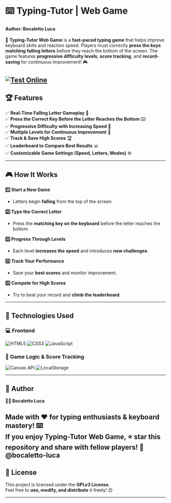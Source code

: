# ⌨️ Typing-Tutor | Web Game  
#### Author: Bocaletto Luca

🚀 **Typing-Tutor Web Game** is a **fast-paced typing game** that helps improve keyboard skills and reaction speed. Players must correctly **press the keys matching falling letters** before they reach the bottom of the screen. The game features **progressive difficulty levels**, **score tracking**, and **record-saving** for continuous improvement! 🎮  

[![Test Online](https://img.shields.io/badge/Test%20Online-Click%20Here-brightgreen?style=for-the-badge)](https://bocaletto-luca.github.io/Typing-Tutor/)
---

## 🏆 Features  

✅ **Real-Time Falling Letter Gameplay** 🔡  
✅ **Press the Correct Key Before the Letter Reaches the Bottom** ⌨️  
✅ **Progressive Difficulty with Increasing Speed** 🚀  
✅ **Multiple Levels for Continuous Improvement** 🎯  
✅ **Track & Save High Scores** 🏆  
✅ **Leaderboard to Compare Best Results** 📊  
✅ **Customizable Game Settings (Speed, Letters, Modes)** ⚙️  

---

## 🎮 How It Works  

**1️⃣ Start a New Game**  
   - Letters begin **falling** from the top of the screen.  

**2️⃣ Type the Correct Letter**  
   - Press the **matching key on the keyboard** before the letter reaches the bottom.  

**3️⃣ Progress Through Levels**  
   - Each level **increases the speed** and introduces **new challenges**.  

**4️⃣ Track Your Performance**  
   - Save your **best scores** and monitor improvement.  

**5️⃣ Compete for High Scores**  
   - Try to beat your record and **climb the leaderboard**.  

---

## 🔗 Technologies Used  

### 💻 **Frontend**  

![HTML5](https://img.shields.io/badge/HTML5-%23E34F26.svg?&style=flat&logo=html5&logoColor=white)
![CSS3](https://img.shields.io/badge/CSS3-%231572B6.svg?&style=flat&logo=css3&logoColor=white)
![JavaScript](https://img.shields.io/badge/JavaScript-%23F7DF1E.svg?&style=flat&logo=javascript&logoColor=black)

### 🎯 **Game Logic & Score Tracking**  

![Canvas API](https://img.shields.io/badge/Canvas-%23FF5722.svg?&style=flat)
![LocalStorage](https://img.shields.io/badge/Data-Storage-%234285F4.svg?&style=flat)

---

## 📜 Author  

**👨‍💻 Bocaletto Luca**  

Made with ❤️ for **typing enthusiasts & keyboard mastery**! ⌨️  
If you enjoy **Typing-Tutor Web Game**, ⭐ **star this repository** and share with fellow players! 🚀  
@bocaletto-luca
---

## 🔗 License  

This project is licensed under the **GPLv3 License**.  
Feel free to **use, modify, and distribute** it freely! 😊  

---
